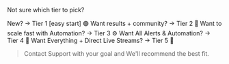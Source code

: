 Not sure which tier to pick\?

New\? → Tier 1 \[easy start\] 🟢
Want results \+ community\? → Tier 2 👥
Want to scale fast with Automation\? → Tier 3 ⚙️
Want All Alerts \& Automation\? → Tier 4 📲
Want Everything \+ Direct Live Streams\? → Tier 5 🎥

>Contact Support with your goal and We\'ll recommend the best fit\.